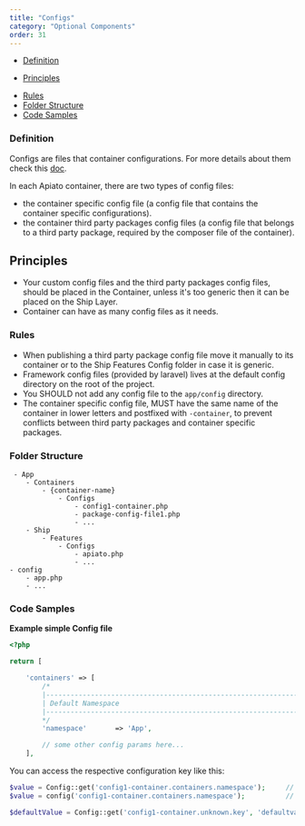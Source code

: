 ```yaml
---
title: "Configs"
category: "Optional Components"
order: 31
---
```


* [Definition](#definition)
- [Principles](#principles)
* [Rules](#rules)
* [Folder Structure](#folder-structure)
* [Code Samples](#code-samples)


<a name="definition"></a>
### Definition

Configs are files that container configurations. For more details about them check this [doc](https://laravel.com/docs/5.3/configuration).

In each Apiato container, there are two types of config files: 
- the container specific config file (a config file that contains the container specific configurations).
- the container third party packages config files (a config file that belongs to a third party package, required by the composer file of the container).   

<a name="principles"></a>
## Principles

- Your custom config files and the third party packages config files, should be placed in the Container, unless it's too generic then it can be placed on the Ship Layer.
- Container can have as many config files as it needs.

<a name="rules"></a>
### Rules

- When publishing a third party package config file move it manually to its container or to the Ship Features Config folder in case it is generic.
- Framework config files (provided by laravel) lives at the default config directory on the root of the project.
- You SHOULD not add any config file to the `app/config` directory. 
- The container specific config file, MUST have the same name of the container in lower letters and postfixed with `-container`, to prevent conflicts between third party packages and container specific packages.

<a name="folder-structure"></a>
### Folder Structure

```
 - App
    - Containers
        - {container-name}
            - Configs
                - config1-container.php
                - package-config-file1.php
                - ...
    - Ship
        - Features
            - Configs
                - apiato.php
                - ...
- config
    - app.php
    - ...
```

<a name="code-samples"></a>
### Code Samples

**Example simple Config file**

```php
<?php

return [

    'containers' => [
        /*
        |--------------------------------------------------------------------------
        | Default Namespace
        |--------------------------------------------------------------------------
        */
        'namespace'       => 'App',

        // some other config params here...
    ],
```
You can access the respective configuration key like this:
```php
$value = Config::get('config1-container.containers.namespace');     // returns 'App'
$value = config('config1-container.containers.namespace');          // same, but using a function

$defaultValue = Config::get('config1-container.unknown.key', 'defaultvalue');   // returns 'defaultvalue' as this key is not set!
```